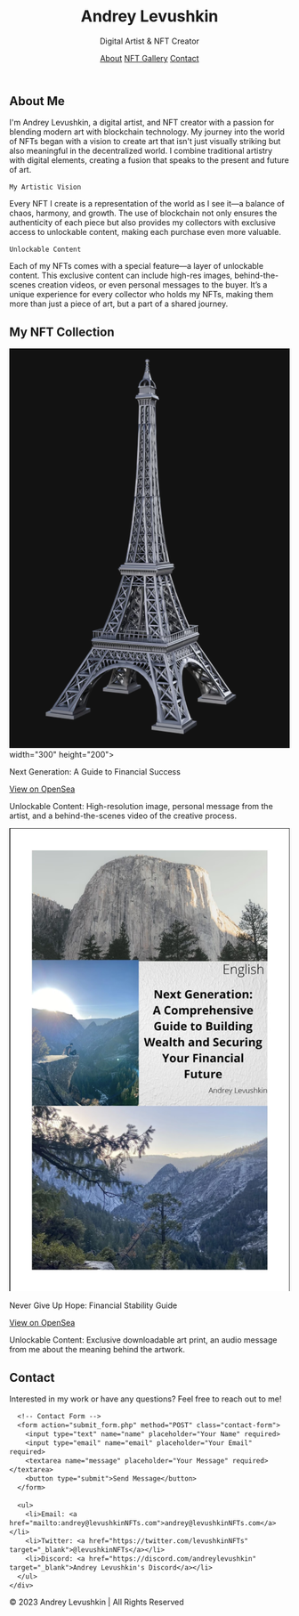 <!DOCTYPE html>
<html lang="en">
<head>
  <meta charset="UTF-8">
  <meta name="viewport" content="width=device-width, initial-scale=1.0">
  <meta http-equiv="X-UA-Compatible" content="ie=edge">
  <meta name="description" content="Andrey Levushkin - Digital Artist & NFT Creator. Explore my unique NFT collection and reach out for inquiries.">
  <meta name="keywords" content="Andrey Levushkin, NFT, Digital Art, Portfolio, Blockchain Art">
  <meta property="og:title" content="Levushkin NFTs - Portfolio">
  <meta property="og:description" content="Explore my unique NFT collection. Digital art powered by blockchain technology.">
  <meta property="og:image" content="link_to_image.jpg">
  <title>Levushkin NFTs - Portfolio</title>
  <link rel="stylesheet" href="styles.css">
  <link href="https://fonts.googleapis.com/css2?family=Poppins:wght@300;400;600&display=swap" rel="stylesheet">
</head>
<body>
  <!-- HEADER -->
  <header>
    <div class="container">
      <h1>Andrey Levushkin</h1>
      <p>Digital Artist & NFT Creator</p>
      <nav>
        <a href="#about">About</a>
        <a href="#nft-gallery">NFT Gallery</a>
        <a href="#contact">Contact</a>
      </nav>
    </div>
  </header>

  <!-- ABOUT SECTION -->
<section id="about">
  <div class="container">
    <h2>About Me</h2>
    <p>I'm Andrey Levushkin, a digital artist, and NFT creator with a passion for blending modern art with blockchain technology. My journey into the world of NFTs began with a vision to create art that isn't just visually striking but also meaningful in the decentralized world. I combine traditional artistry with digital elements, creating a fusion that speaks to the present and future of art.</p>
    
    My Artistic Vision
    
   Every NFT I create is a representation of the world as I see it—a balance of chaos, harmony, and growth. The use of blockchain not only ensures the authenticity of each piece but also provides my collectors with exclusive access to unlockable content, making each purchase even more valuable.
    
    Unlockable Content 
  
  Each of my NFTs comes with a special feature—a layer of unlockable content. This exclusive content can include high-res images, behind-the-scenes creation videos, or even personal messages to the buyer. It’s a unique experience for every collector who holds my NFTs, making them more than just a piece of art, but a part of a shared journey.
  </div>
</section>





  <!-- NFT GALLERY -->
<section id="nft-gallery">
  <div class="container">
    <h2>My NFT Collection</h2>
    <div class="nft-items">
      <div class="nft-item">
        <img src="nft-image1.jpg" alt="NFT 1"> width="300" height="200">
        <p>Next Generation: A Guide to Financial Success</p>
        <a href="https://opensea.io/assets/ethereum/0x495f947276749ce646f68ac8c248420045cb7b5e/100782291747232641963229273805244904868544924327059616559895021881054654891095" target="_blank">View on OpenSea</a>
        <p class="unlockable">Unlockable Content: High-resolution image, personal message from the artist, and a behind-the-scenes video of the creative process.</p>
      </div>
      <div class="nft-item">
        <img src="nft-image2.jpg" alt="NFT 2">
        <p>Never Give Up Hope: Financial Stability Guide</p>
        <a href="https://opensea.io/assets/ethereum/0x495f947276749ce646f68ac8c248420045cb7b5e/100782291747232641963229273805244904868544924327059616559895021892049771168855" target="_blank">View on OpenSea</a>
        <p class="unlockable">Unlockable Content: Exclusive downloadable art print, an audio message from me about the meaning behind the artwork.</p>
      </div>
    </div>
  </div>
</section>


  <!-- CONTACT SECTION -->
  <section id="contact">
    <div class="container">
      <h2>Contact</h2>
      <p>Interested in my work or have any questions? Feel free to reach out to me!</p>
      
      <!-- Contact Form -->
      <form action="submit_form.php" method="POST" class="contact-form">
        <input type="text" name="name" placeholder="Your Name" required>
        <input type="email" name="email" placeholder="Your Email" required>
        <textarea name="message" placeholder="Your Message" required></textarea>
        <button type="submit">Send Message</button>
      </form>
      
      <ul>
        <li>Email: <a href="mailto:andrey@levushkinNFTs.com">andrey@levushkinNFTs.com</a></li>
        <li>Twitter: <a href="https://twitter.com/levushkinNFTs" target="_blank">@levushkinNFTs</a></li>
        <li>Discord: <a href="https://discord.com/andreylevushkin" target="_blank">Andrey Levushkin's Discord</a></li>
      </ul>
    </div>
  </section>

  <!-- FOOTER -->
  <footer>
    <p>&copy; 2023 Andrey Levushkin | All Rights Reserved</p>
  </footer>

  <script src="script.js"></script>
</body>
</html>

